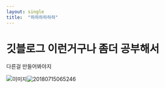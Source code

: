 ```yaml
---
layout: single
title:  "하하하하하하"
---
```



# 깃블로그 이런거구나 좀더 공부해서 

다른걸 만들어봐야지

![이미지](https://pbs.twimg.com/media/FVsnp_NacAA1Nd8?format=jpg&name=large)![20180715065246](D:\hi3816\hi3816.github.io\images\2022-06-20-first\20180715065246.JPG)
